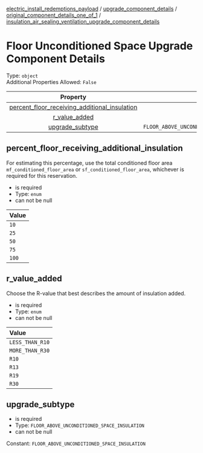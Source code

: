 


  
[electric_install_redemptions_payload](electric_install_redemptions_payload.md) / [upgrade_component_details](upgrade_component_details.md) / [original_component_details_one_of_1](original_component_details_one_of_1.md) / [insulation_air_sealing_ventilation_upgrade_component_details](insulation_air_sealing_ventilation_upgrade_component_details.md)
# Floor Unconditioned Space Upgrade Component Details
  
Type: `object`  
Additional Properties Allowed: `False`  
  

|Property|Type|Required|Format|Title|
| :---: | :---: | :---: | :---: | :---: |
|[percent_floor_receiving_additional_insulation](#percent_floor_receiving_additional_insulation)|`enum`|:white_check_mark:|||
|[r_value_added](#r_value_added)|`enum`|:white_check_mark:|||
|[upgrade_subtype](#upgrade_subtype)|`FLOOR_ABOVE_UNCONDITIONED_SPACE_INSULATION`|:white_check_mark:|||

## percent_floor_receiving_additional_insulation
  
For estimating this percentage, use the total conditioned floor area `mf_conditioned_floor_area` or `sf_conditioned_floor_area`, whichever is required for this reservation.  
  

- is required
- Type: `enum`
- can not be null
  

|Value|
| :--- |
|`10`|
|`25`|
|`50`|
|`75`|
|`100`|

## r_value_added
  
Choose the R-value that best describes the amount of insulation added.  
  

- is required
- Type: `enum`
- can not be null
  

|Value|
| :--- |
|`LESS_THAN_R10`|
|`MORE_THAN_R30`|
|`R10`|
|`R13`|
|`R19`|
|`R30`|

## upgrade_subtype
  
  
  

- is required
- Type: `FLOOR_ABOVE_UNCONDITIONED_SPACE_INSULATION`
- can not be null
  
Constant: `FLOOR_ABOVE_UNCONDITIONED_SPACE_INSULATION`